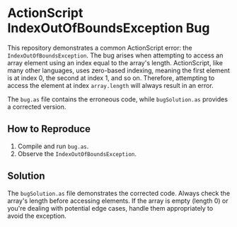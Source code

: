 # ActionScript IndexOutOfBoundsException Bug

This repository demonstrates a common ActionScript error: the `IndexOutOfBoundsException`. The bug arises when attempting to access an array element using an index equal to the array's length.  ActionScript, like many other languages, uses zero-based indexing, meaning the first element is at index 0, the second at index 1, and so on.  Therefore, attempting to access the element at index `array.length` will always result in an error.

The `bug.as` file contains the erroneous code, while `bugSolution.as` provides a corrected version.

## How to Reproduce

1.  Compile and run `bug.as`.
2.  Observe the `IndexOutOfBoundsException`.

## Solution

The `bugSolution.as` file demonstrates the corrected code.  Always check the array's length before accessing elements.  If the array is empty (length 0) or you're dealing with potential edge cases, handle them appropriately to avoid the exception.